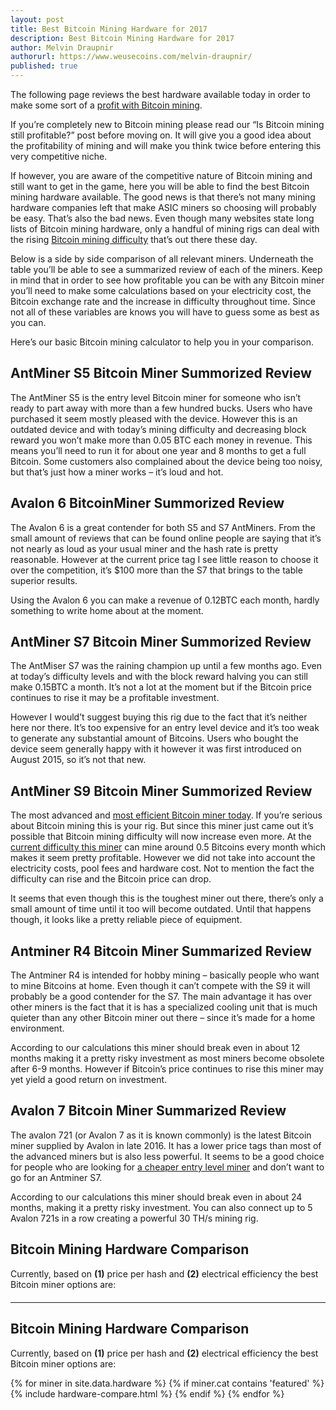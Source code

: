 ```yaml
---
layout: post
title: Best Bitcoin Mining Hardware for 2017
description: Best Bitcoin Mining Hardware for 2017
author: Melvin Draupnir
authorurl: https://www.weusecoins.com/melvin-draupnir/
published: true
---
```


<p>The following page reviews the best hardware available today in order to make some sort of a <a href="/is-2017-profitable-for-bitcoin-mining/">profit with Bitcoin mining</a>.</p>

<p>If you’re completely new to Bitcoin mining please read our “Is Bitcoin mining still profitable?” post before moving on. It will give you a good idea about the profitability of mining and will make you think twice before entering this very competitive niche.</p>

<p>If however, you are aware of the competitive nature of Bitcoin mining and still want to get in the game, here you will be able to find the best Bitcoin mining hardware available. The good news is that there’s not many mining hardware companies left that make ASIC miners so choosing will probably be easy. That’s also the bad news. Even though many websites state long lists of Bitcoin mining hardware, only a handful of mining rigs can deal with the rising <a href="/how-does-bitcoin-mining-really-operate/">Bitcoin mining difficulty</a> that’s out there these day.</p>

<p>Below is a side by side comparison of all relevant miners. Underneath the table you’ll be able to see a summarized review of each of the miners. Keep in mind that in order to see how profitable you can be with any Bitcoin miner you’ll need to make some calculations based on your electricity cost, the Bitcoin exchange rate and the increase in difficulty throughout time. Since not all of these variables are knows you will have to guess some as best as you can.</p>

<p>Here’s our basic Bitcoin mining calculator to help you in your comparison.</p>

<p><h2>AntMiner S5 Bitcoin Miner Summorized Review</h2></p>

<p>The AntMiner S5 is the entry level Bitcoin miner for someone who isn’t ready to part away with more than a few hundred bucks. Users who have purchased it seem mostly pleased with the device. However this is an outdated device and with today’s mining difficulty and decreasing block reward you won’t make more than 0.05 BTC each money in revenue. This means you’ll need to run it for about one year and 8 months to get a full Bitcoin. Some customers also complained about the device being too noisy, but that’s just how a miner works – it’s loud and hot.</p>

<p><h2>Avalon 6 BitcoinMiner Summorized Review</h2></p>

<p>The Avalon 6 is a great contender for both S5 and S7 AntMiners. From the small amount of reviews that can be found online people are saying that it’s not nearly as loud as your usual miner and the hash rate is pretty reasonable. However at the current price tag I see little reason to choose it over the competition, it’s $100 more than the S7 that brings to the table superior results.</p>

<p>Using the Avalon 6 you can make a revenue of 0.12BTC each month, hardly something to write home about at the moment.</p>

<p><h2>AntMiner S7 Bitcoin Miner Summorized Review</h2></p>

<p>The AntMiser S7 was the raining champion up until a few months ago. Even at today’s difficulty levels and with the block reward halving you can still make 0.15BTC a month. It’s not a lot at the moment but if the Bitcoin price continues to rise it may be a profitable investment.</p>

<p>However I would’t suggest buying this rig due to the fact that it’s neither here nor there. It’s too expensive for an entry level device and it’s too weak to generate any substantial amount of Bitcoins. Users who bought the device seem generally happy with it however it was first introduced on August 2015, so it’s not that new.</p>

<p><h2>AntMiner S9 Bitcoin Miner Summorized Review</h2></p>

<p>The most advanced and <a href="/how-does-metatrader4-for-mac-match-up/">most efficient Bitcoin miner today</a>. If you’re serious about Bitcoin mining this is your rig. But since this miner just came out it’s possible that Bitcoin mining difficulty will now increase even more. At the <a href="/sidechains-explained/">current difficulty this miner</a> can mine around 0.5 Bitcoins every month which makes it seem pretty profitable. However we did not take into account the electricity costs, pool fees and hardware cost. Not to mention the fact the difficulty can rise and the Bitcoin price can drop.</p>

<p>It seems that even though this is the toughest miner out there, there’s only a small amount of time until it too will become outdated. Until that happens though, it looks like a pretty reliable piece of equipment.</p>

<p><h2>Antminer R4 Bitcoin Miner Summarized Review</h2></p>

<p>The Antminer R4 is intended for hobby mining – basically people who want to mine Bitcoins at home. Even though it can’t compete with the S9 it will probably be a good contender for the S7. The main advantage it has over other miners is the fact that it is has a specialized cooling unit that is much quieter than any other Bitcoin miner out there – since it’s made for a home environment.</p>

<p>According to our calculations this miner should break even in about 12 months making it a pretty risky investment as most miners become obsolete after 6-9 months. However if Bitcoin’s price continues to rise this miner may yet yield a good return on investment.</p>

<p><h2>Avalon 7 Bitcoin Miner Summarized Review</h2></p>

<p>The avalon 721 (or Avalon 7 as it is known commonly) is the latest Bitcoin miner supplied by Avalon in late 2016. It has a lower price tags than most of the advanced miners but is also less powerful. It seems to be a good choice for people who are looking for <a href="/cloud-mining-profitable/">a cheaper entry level miner</a> and don’t want to go for an Antminer S7.</p>

<p>According to our calculations this miner should break even in about 24 months, making it a pretty risky investment. You can also connect up to 5 Avalon 721s in a row creating a powerful 30 TH/s mining rig.</p>

<h2>Bitcoin Mining Hardware Comparison</h2>

<p>Currently, based on <b>(1)</b> price per hash and <b>(2)</b> electrical efficiency the best Bitcoin miner options are:</p>

<hr id="hwc" style="width: 100%; margin: 20px 0; color: #eee;" />

<h2>Bitcoin Mining Hardware Comparison</h2>

<p>Currently, based on <b>(1)</b> price per hash and <b>(2)</b> electrical efficiency the best Bitcoin miner options are:</p>

<div class="hardware-comparison">
{% for miner in site.data.hardware %}
{% if miner.cat contains 'featured' %}
{% include hardware-compare.html %}
{% endif %}
{% endfor %}
</div>
